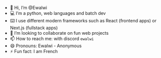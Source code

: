 - 👋 Hi, I’m @Ewalwi
- 💻 I’m a python, web languages and batch dev
- ⌨️ I use different modern frameworks such as React (frontend apps) or Next.js (fullstack apps)
- 💞️ I’m looking to collaborate on fun web projects
- 📫 How to reach me: with discord ``ewalwi``
- 😄 Pronouns: Ewalwi - Anonymous
- ⚡ Fun fact: I am French

